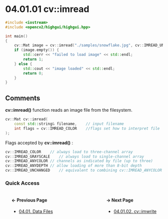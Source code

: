 # 04.01.01 cv::imread

```cxx
#include <iostream>
#include <opencv2/highgui/highgui.hpp>

int main()
{
	cv::Mat image = cv::imread("./samples/snowflake.jpg", cv::IMREAD_UNCHANGED);
	if (image.empty()) {
		std::cerr << "failed to load image" << std::endl;
		return 1;
	} else {
		std::cout << "image loaded" << std::endl;
		return 0;
	}
}

```

## <span title="References: Learning OpenCV 3 - pages 185 and 186&#13;&#09;&#09;&nbsp;">Comments</span>

**cv::imread()** function reads an image file from the filesystem.

```cxx
cv::Mat cv::imread(
	const std::string& filename,	// input filename
	int flags = cv::IMREAD_COLOR	//flags set how to interpret file
);
```

Flags accepted by **cv::imread()** :

```cxx
cv::IMREAD_COLOR	// always load to three-channel array
cv::IMREAD_GRAYSCALE	// always load to single-channel array
cv::IMREAD_ANYCOLOR	// channels as indicated by file (up to three)
cv::IMREAD_ANYDEPTH	// allow loading of more than 8-bit depth
cv::IMREAD_UNCHANGED	// equivalent to combining cv::IMREAD_ANYCOLOR | cv::IMREAD_ANYDEPTH
```

### Quick Access

<div class="previous_page" style="float:left;margin-left:20px;margin-right:20px">

#### &#8592; Previous Page

* [04.01. Data Files](./../../04.functions/01.data_files/00.README.md)

</div>
<div class="next_page" style="float:right;margin-left:20px;margin-right:20px">

#### &#8594; Next Page

* [04.01.02. cv::imwrite](./../../04.functions/01.data_files/02.imwrite.md)

</div>
